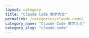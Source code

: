 ```yaml
---
layout: category
title: "Claude Code 教学大全"
permalink: /categories/claude-code/
category_name: "Claude Code 教学大全"
category_slug: "claude-code"
---
```


